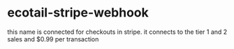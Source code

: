 # ecotail-stripe-webhook
this name is connected for checkouts in stripe. it connects to the tier 1 and 2 sales and $0.99 per transaction
